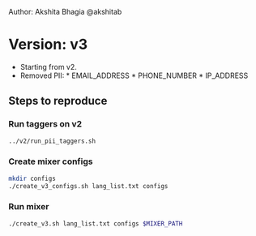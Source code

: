 Author: Akshita Bhagia @akshitab

# Version: v3

* Starting from v2.
* Removed PII:
        * EMAIL_ADDRESS
        * PHONE_NUMBER
        * IP_ADDRESS


## Steps to reproduce


### Run taggers on v2

```bash
../v2/run_pii_taggers.sh
```

### Create mixer configs

```bash
mkdir configs
./create_v3_configs.sh lang_list.txt configs
```

### Run mixer

```bash
./create_v3.sh lang_list.txt configs $MIXER_PATH
```
